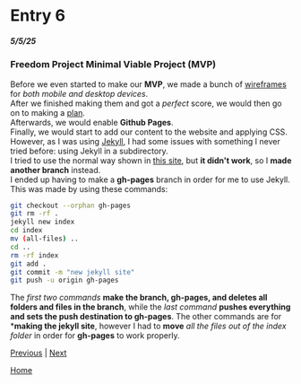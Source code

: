 # Entry 6
##### 5/5/25

### Freedom Project Minimal Viable Project (MVP)
Before we even started to make our **MVP**, we made a bunch of [wireframes](https://wireframe.cc/) for _both mobile and desktop devices_.  
After we finished making them and got a _perfect_ score, we would then go on to making a [plan](https://github.com/williaml4292/sep-10-freedom-project/blob/main/prep/plan.md).  
Afterwards, we would enable **Github Pages**.  
Finally, we would start to add our content to the website and applying CSS.  
However, as I was using [Jekyll](https://jekyllrb.com/), I had some issues with something I never tried before: using Jekyll in a subdirectory.  
I tried to use the normal way shown in [this site](https://docs.github.com/en/pages/setting-up-a-github-pages-site-with-jekyll/creating-a-github-pages-site-with-jekyll), but **it didn't work**, so I **made another branch** instead.  
I ended up having to make a **gh-pages** branch in order for me to use Jekyll.  
This was made by using these commands:  
```bash
git checkout --orphan gh-pages
git rm -rf .
jekyll new index
cd index
mv (all-files) ..
cd ..
rm -rf index
git add .
git commit -m "new jekyll site"
git push -u origin gh-pages
```
The _first two commands_ **make the branch, gh-pages, and deletes all folders and files in the branch**, while the _last command_ **pushes everything and sets the push destination to gh-pages**. The other commands are for ***making the jekyll site**, however I had to **move** _all the files out of the index folder_ in order for **gh-pages** to work properly.  



[Previous](entry05.md) | [Next](entry07.md)

[Home](../README.md)
